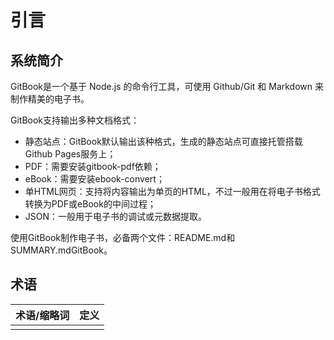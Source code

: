 # 引言

## 系统简介

GitBook是一个基于 Node.js 的命令行工具，可使用 Github/Git 和 Markdown 来制作精美的电子书。

GitBook支持输出多种文档格式：

* 静态站点：GitBook默认输出该种格式，生成的静态站点可直接托管搭载Github Pages服务上；
* PDF：需要安装gitbook-pdf依赖；
* eBook：需要安装ebook-convert；
* 单HTML网页：支持将内容输出为单页的HTML，不过一般用在将电子书格式转换为PDF或eBook的中间过程；
* JSON：一般用于电子书的调试或元数据提取。

使用GitBook制作电子书，必备两个文件：README.md和SUMMARY.mdGitBook。

## 术语

| **术语/缩略词** | **定义** |
| :--- | :--- |
|  |  |



